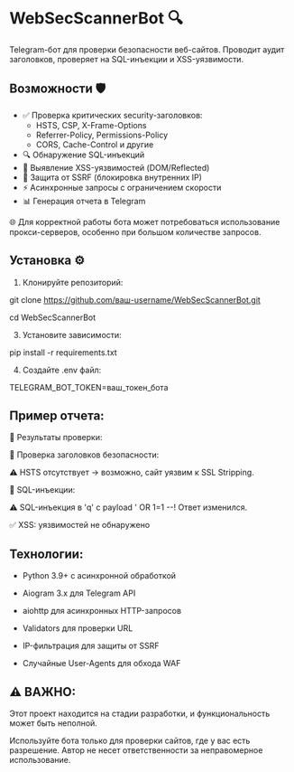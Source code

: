 # WebSecScannerBot 🔍

Telegram-бот для проверки безопасности веб-сайтов. Проводит аудит заголовков, проверяет на SQL-инъекции и XSS-уязвимости.

## Возможности 🛡️

- ✅ Проверка критических security-заголовков:
  - HSTS, CSP, X-Frame-Options
  - Referrer-Policy, Permissions-Policy
  - CORS, Cache-Control и другие
- 🔍 Обнаружение SQL-инъекций
- 🎯 Выявление XSS-уязвимостей (DOM/Reflected)
- 🛑 Защита от SSRF (блокировка внутренних IP)
- ⚡ Асинхронные запросы с ограничением скорости
- 📊 Генерация отчета в Telegram

🌐 Для корректной работы бота может потребоваться использование прокси-серверов, особенно при большом количестве запросов.

## Установка ⚙️

1. Клонируйте репозиторий:

git clone https://github.com/ваш-username/WebSecScannerBot.git

cd WebSecScannerBot

3. Установите зависимости:

pip install -r requirements.txt

4. Создайте .env файл:

TELEGRAM_BOT_TOKEN=ваш_токен_бота

## Пример отчета:

📌 Результаты проверки:


🔹 Проверка заголовков безопасности:

⚠️ HSTS отсутствует → возможно, сайт уязвим к SSL Stripping.


🔹 SQL-инъекции:

⚠️ SQL-инъекция в 'q' с payload ' OR 1=1 --! Ответ изменился.

✅ XSS: уязвимостей не обнаружено

## Технологии:

- Python 3.9+ с асинхронной обработкой

- Aiogram 3.x для Telegram API

- aiohttp для асинхронных HTTP-запросов

- Validators для проверки URL

- IP-фильтрация для защиты от SSRF

- Случайные User-Agents для обхода WAF

## ⚠️ ВАЖНО: 
Этот проект находится на стадии разработки, и функциональность может быть неполной.

Используйте бота только для проверки сайтов, где у вас есть разрешение. Автор не несет ответственности за неправомерное использование.
